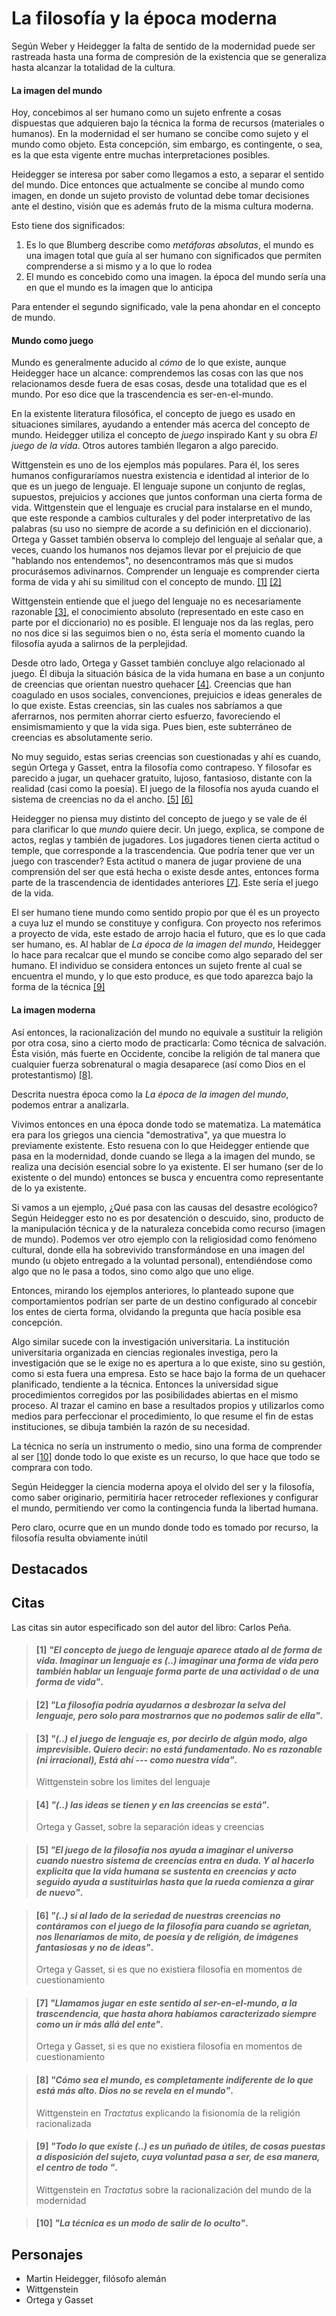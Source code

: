 # La filosofía y la época moderna

Según Weber y Heidegger la falta de sentido de la modernidad puede ser rastreada hasta una forma de compresión de la existencia que se generaliza hasta alcanzar la totalidad de la cultura. 

#### La imagen del mundo

Hoy, concebimos al ser humano como un sujeto enfrente a cosas dispuestas que adquieren bajo la técnica la forma de recursos (materiales o humanos). En la modernidad el ser humano se concibe como sujeto y el mundo como objeto. Esta concepción, sim embargo, es contingente, o sea, es la que esta vigente entre muchas interpretaciones posibles. 

Heidegger se interesa por saber como llegamos a esto, a separar el sentido del mundo. Dice entonces que actualmente se concibe al mundo como imagen, en donde un sujeto provisto de voluntad debe tomar decisiones ante el destino, visión que es además fruto de la misma cultura moderna.

Esto tiene dos significados:
1. Es lo que Blumberg describe como *metáforas absolutas*, el mundo es una imagen total que guía al ser humano con significados que permiten comprenderse a si mismo y a lo que lo rodea
2. El mundo es concebido como una imagen. la época del mundo sería una en que el mundo es la imagen que lo anticipa

Para entender el segundo significado, vale la pena ahondar en el concepto de mundo. 

#### Mundo como juego

Mundo es generalmente aducido al *cómo* de lo que existe, aunque Heidegger hace un alcance: comprendemos las cosas con las que nos relacionamos desde fuera de esas cosas, desde una totalidad que es el mundo. Por eso dice que la trascendencia es ser-en-el-mundo.

En la existente literatura filosófica, el concepto de juego es usado en situaciones similares, ayudando a entender más acerca del concepto de mundo. Heidegger utiliza el concepto de *juego* inspirado Kant y su obra *El juego de la vida*. Otros autores también llegaron a algo parecido.

Wittgenstein es uno de los ejemplos más populares. Para él, los seres humanos configuraríamos nuestra existencia e identidad al interior de lo que es un juego de lenguaje. El lenguaje supone un conjunto de reglas, supuestos, prejuicios y acciones que juntos conforman una cierta forma de vida. Wittgenstein que el lenguaje es crucial para instalarse en el mundo, que este responde a cambios culturales y del poder interpretativo de las palabras (su uso no siempre de acorde a su definición en el diccionario). Ortega y Gasset también observa lo complejo del lenguaje al señalar que, a veces, cuando los humanos nos dejamos llevar por el prejuicio de que "hablando nos entendemos", no desencontramos más que si mudos procurásemos adivinarnos. Comprender un lenguaje es comprender cierta forma de vida y ahí su similitud con el concepto de mundo. [\[1\]](#1-el-concepto-de-juego-de-lenguaje-aparece-atado-al-de-forma-de-vida-imaginar-un-lenguaje-es--imaginar-una-forma-de-vida-pero-también-hablar-un-lenguaje-forma-parte-de-una-actividad-o-de-una-forma-de-vida) [\[2\]](#2-la-filosofía-podría-ayudarnos-a-desbrozar-la-selva-del-lenguaje-pero-solo-para-mostrarnos-que-no-podemos-salir-de-ella)

Wittgenstein entiende que el juego del lenguaje no es necesariamente razonable [\[3\]](#3--el-juego-de-lenguaje-es-por-decirlo-de-algún-modo-algo-imprevisible-quiero-decir-no-está-fundamentado-no-es-razonable-ni-irracional-está-ahí-----como-nuestra-vida), el conocimiento absoluto (representado en este caso en parte por el diccionario) no es posible. El lenguaje nos da las reglas, pero no nos dice si las seguimos bien o no, ésta sería el momento cuando la filosofía ayuda a salirnos de la perplejidad.

Desde otro lado, Ortega y Gasset también concluye algo relacionado al juego. Él dibuja la situación básica de la vida humana en base a un conjunto de creencias que orientan nuestro quehacer [\[4\]](#4--las-ideas-se-tienen-y-en-las-creencias-se-está). Creencias que han coagulado en usos sociales, convenciones, prejuicios e ideas generales de lo que existe. Estas creencias, sin las cuales nos sabríamos a que aferrarnos, nos permiten ahorrar cierto esfuerzo, favoreciendo el ensimismamiento y que la vida siga. Pues bien, este subterráneo de creencias es absolutamente serio.

No muy seguido, estas serias creencias son cuestionadas y ahí es cuando, según Ortega y Gasset, entra la filosofía como contrapeso. Y filosofar es parecido a jugar, un quehacer gratuito, lujoso, fantasioso, distante con la realidad (casi como la poesía). El juego de la filosofía nos ayuda cuando el sistema de creencias no da el ancho. [\[5\]](#5-el-juego-de-la-filosofía-nos-ayuda-a-imaginar-el-universo-cuando-nuestro-sistema-de-creencias-entra-en-duda-y-al-hacerlo-explicita-que-la-vida-humana-se-sustenta-en-creencias-y-acto-seguido-ayuda-a-sustituirlas-hasta-que-la-rueda-comienza-a-girar-de-nuevo) [\[6\]](#6--si-al-lado-de-la-seriedad-de-nuestras-creencias-no-contáramos-con-el-juego-de-la-filosofía-para-cuando-se-agrietan-nos-llenaríamos-de-mito-de-poesía-y-de-religión-de-imágenes-fantasiosas-y-no-de-ideas)

Heidegger no piensa muy distinto del concepto de juego y se vale de él para clarificar lo que *mundo* quiere decir. Un juego, explica, se compone de actos, reglas y también de jugadores. Los jugadores tienen cierta actitud o temple, que corresponde a la trascendencia. Que podría tener que ver un juego con trascender? Esta actitud o manera de jugar proviene de una comprensión del ser que está hecha o existe desde antes, entonces forma parte de la trascendencia de identidades anteriores [\[7\]](#7-llamamos-jugar-en-este-sentido-al-ser-en-el-mundo-a-la-trascendencia-que-hasta-ahora-habíamos-caracterizado-siempre-como-un-ir-más-allá-del-ente). Este sería el juego de la vida.

El ser humano tiene mundo como sentido propio por que él es un proyecto a cuya luz el mundo se constituye y configura. Con proyecto nos referimos a proyecto de vida, este estado de arrojo hacia el futuro, que es lo que cada ser humano, es. Al hablar de *La época de la imagen del mundo*, Heidegger lo hace para recalcar que el mundo se concibe como algo separado del ser humano. El individuo se considera entonces un sujeto frente al cual se encuentra el mundo, y lo que esto produce, es que todo aparezca bajo la forma de la técnica [\[9\]](#9-todo-lo-que-existe--es-un-puñado-de-útiles-de-cosas-puestas-a-disposición-del-sujeto-cuya-voluntad-pasa-a-ser-de-esa-manera-el-centro-de-todo-)


#### La imagen moderna

Así entonces, la racionalización del mundo no equivale a sustituir la religión por otra cosa, sino a cierto modo de practicarla: Como técnica de salvación. Ésta visión, más fuerte en Occidente, concibe la religión de tal manera que cualquier fuerza sobrenatural o magia desaparece (así como Dios en el protestantismo) [\[8\]](#8-cómo-sea-el-mundo-es-completamente-indiferente-para-lo-que-está-más-alto-dios-no-se-revela-en-el-mundo).

Descrita nuestra época como la *La época de la imagen del mundo*, podemos entrar a analizarla. 

Vivimos entonces en una época donde todo se matematiza. La matemática era para los griegos una ciencia "demostrativa", ya que muestra lo previamente existente. Esto resuena con lo que Heidegger entiende que pasa en la modernidad, donde cuando se llega a la imagen del mundo, se realiza una decisión esencial sobre lo ya existente. El ser humano (ser de lo existente o del mundo) entonces se busca y encuentra como representante de lo ya existente.

Si vamos a un ejemplo, ¿Qué pasa con las causas del desastre ecológico? Según Heidegger esto no es por desatención o descuido, sino, producto de la manipulación técnica y de la naturaleza concebida como recurso (imagen de mundo). Podemos ver otro ejemplo con la religiosidad como fenómeno cultural, donde ella ha sobrevivido transformándose en una imagen del mundo (u objeto entregado a la voluntad personal), entendiéndose como algo que no le pasa a todos, sino como algo que uno elige. 

Entonces, mirando los ejemplos anteriores, lo planteado supone que comportamientos podrían ser parte de un destino configurado al concebir los entes de cierta forma, olvidando la pregunta que hacía posible esa concepción.

Algo similar sucede con la investigación universitaria. La institución universitaria organizada en ciencias regionales investiga, pero la investigación que se le exige no es apertura a lo que existe, sino su gestión, como si esta fuera una empresa. Esto se hace bajo la forma de un quehacer planificado, tendiente a la técnica. Entonces la universidad sigue procedimientos corregidos por las posibilidades abiertas en el mismo proceso. Al trazar el camino en base a resultados propios y utilizarlos como medios para perfeccionar el procedimiento, lo que resume el fin de estas instituciones, se dibuja también la razón de su necesidad.

La técnica no sería un instrumento o medio, sino una forma de comprender al ser [\[10\]](#10-la-técnica-es-un-modo-de-salir-de-lo-oculto) donde todo lo que existe es un recurso, lo que hace que todo se comprara con todo.

Según Heidegger la ciencia moderna apoya el olvido del ser y la filosofía, como saber originario, permitiría hacer retroceder reflexiones y configurar el mundo, permitiendo ver como la contingencia funda la libertad humana. 

Pero claro, ocurre que en un mundo donde todo es tomado por recurso, la filosofía resulta obviamente inútil

## Destacados

## Citas

Las citas sin autor especificado son del autor del libro: Carlos Peña.

<!-- p136 -->
> #### [1] _"El concepto de juego de lenguaje aparece atado al de forma de vida. Imaginar un lenguaje es (..) imaginar una forma de vida pero también hablar un lenguaje forma parte de una actividad o de una forma de vida"_.

<!-- p137 -->
> #### [2] _"La filosofía podría ayudarnos a desbrozar la selva del lenguaje, pero solo para mostrarnos que no podemos salir de ella"_.

<!-- p137 -->
> #### [3] _"(..) el juego de lenguaje es, por decirlo de algún modo, algo imprevisible. Quiero decir: no está fundamentado. No es razonable (ni irracional), Está ahí --- como nuestra vida"_.
>
> Wittgenstein sobre los limites del lenguaje

<!-- p138-p139 -->
> #### [4] _"(..) las ideas se tienen y en las creencias se está"_.
>
> Ortega y Gasset, sobre la separación ideas y creencias

<!-- p140 -->
> #### [5] _"El juego de la filosofía nos ayuda a imaginar el universo cuando nuestro sistema de creencias entra en duda. Y al hacerlo explicita que la vida humana se sustenta en creencias y acto seguido ayuda a sustituirlas hasta que la rueda comienza a girar de nuevo"_.

<!-- p140 -->
> #### [6] _"(..) si al lado de la seriedad de nuestras creencias no contáramos con el juego de la filosofía para cuando se agrietan, nos llenaríamos de mito, de poesía y de religión, de imágenes fantasiosas y no de ideas"_.
>
> Ortega y Gasset, si es que no existiera filosofía en momentos de cuestionamiento

<!-- p142 -->
> #### [7] _"Llamamos jugar en este sentido al ser-en-el-mundo, a la trascendencia, que hasta ahora habíamos caracterizado siempre como un ir más allá del ente"_.
>
> Ortega y Gasset, si es que no existiera filosofía en momentos de cuestionamiento

<!-- p148 -->
> #### [8] _"Cómo sea el mundo, es completamente indiferente de lo que está más alto. Dios no se revela en el mundo"_.
>
> Wittgenstein en *Tractatus* explicando la fisionomía de la religión racionalizada 

<!-- p149 -->
> #### [9] _"Todo lo que existe (..) es un puñado de útiles, de cosas puestas a disposición del sujeto, cuya voluntad pasa a ser, de esa manera, el centro de todo "_.
>
> Wittgenstein en *Tractatus* sobre la racionalización del mundo de la modernidad

<!-- p154 -->
> #### [10] _"La técnica es un modo de salir de lo oculto"_.

## Personajes

- Martin Heidegger, filósofo alemán
- Wittgenstein
- Ortega y Gasset